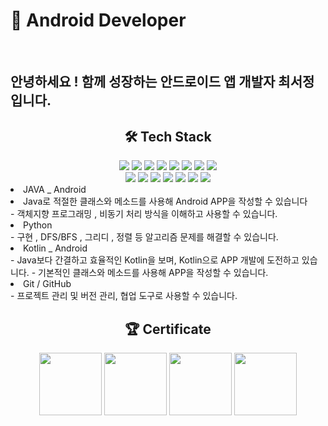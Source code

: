 # 📱 Android Developer
<br>
<h2> 안녕하세요 ! 함께 성장하는 안드로이드 앱 개발자 최서정입니다. </h2>

<div align=center><h2> 🛠 Tech Stack </h2></div>
<div align=center> 
  <img src="https://img.shields.io/badge/java-007396?style=for-the-badge&logo=java&logoColor=white"> 
  <img src="https://img.shields.io/badge/kotlin-%237F52FF.svg?style=for-the-badge&logo=kotlin&logoColor=white"> 
  <img src="https://img.shields.io/badge/python-3670A0?style=for-the-badge&logo=python&logoColor=white">   
  <img src="https://img.shields.io/badge/css-F80000?style=for-the-badge&logo=css3&logoColor=white"> 
  <img src="https://img.shields.io/badge/html5-E34F26?style=for-the-badge&logo=html5&logoColor=white"> 
  <img src="https://img.shields.io/badge/javascript-F7DF1E?style=for-the-badge&logo=javascript&logoColor=black"> 
  <img src="https://img.shields.io/badge/firebase-FFCA28?style=for-the-badge&logo=firebase&logoColor=white">
  <img src="https://img.shields.io/badge/Android%20Studio-3DDC84.svg?style=for-the-badge&logo=android-studio&logoColor=white">
  <br>
  <img src="https://img.shields.io/badge/flask-000000?style=for-the-badge&logo=flask&logoColor=white">
  <img src="https://img.shields.io/badge/amazonaws-232F3E?style=for-the-badge&logo=amazonaws&logoColor=white">
  <img src="https://img.shields.io/badge/opencv-%2320232a.svg?style=for-the-badge&logo=opencv&logoColor=white">
  <img src="https://img.shields.io/badge/Socket.io-DB7093?style=for-the-badge&logo=socket.io&badgeColor=010101"> 
  <img src="https://img.shields.io/badge/linux-FCC624?style=for-the-badge&logo=linux&logoColor=black">
  <img src="https://img.shields.io/badge/github-47A248?style=for-the-badge&logo=github&logoColor=white">
  <img src="https://img.shields.io/badge/git-F05032?style=for-the-badge&logo=git&logoColor=white">
  <br>
</div>
<li>JAVA _ Android</li>
    <li> Java로 적절한 클래스와 메소드를 사용해 Android APP을 작성할 수 있습니다</li>
    - 객체지향 프로그래밍 , 비동기 처리 방식을 이해하고 사용할 수 있습니다.
<li>Python</li>
    - 구현 , DFS/BFS , 그리디 , 정렬 등 알고리즘 문제를 해결할 수 있습니다.
    
<li>Kotlin _ Android</li>
    - Java보다 간결하고 효율적인 Kotlin을 보며, Kotlin으로 APP 개발에 도전하고 있습니다.
    - 기본적인 클래스와 메소드를 사용해 APP을 작성할 수 있습니다.
<li>Git / GitHub</li>
    - 프로젝트 관리 및 버전 관리, 협업 도구로 사용할 수 있습니다.
<div align=center><h2> 🏆 Certificate </h2>
  <img src="https://github.com/chol0824/chol0824/assets/74773561/22534835-7317-4844-9236-f7aefdfafd6d" width="100" height="100"/>
  <img src="https://github.com/chol0824/chol0824/assets/74773561/517173c3-0bf0-4d8a-b63d-e59a02e5705d" width="100" height="100"/>
  <img src="https://github.com/chol0824/chol0824/assets/74773561/5d92cae6-e564-40c7-8882-eccfa8662740" width="100" height="100"/>
  <img src="https://github.com/chol0824/chol0824/assets/74773561/12bf6c2e-5e5b-4969-877f-8cc9a287ade5" width="100" height="100"/>
</div>

